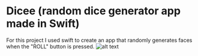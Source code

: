 # Dicee (random dice generator app made in Swift)

For this project I used swift to create an app that randomly generates faces when the "ROLL" button is pressed.
![alt text](dicee.gif)
